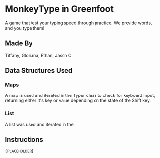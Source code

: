 # MonkeyType in Greenfoot
A game that test your typing speed through practice. We provide words, and you type them!
## Made By 
Tiffany, Gloriana, Ethan, Jason C
## Data Structures Used
### Maps
A map is used and iterated in the Typer class to check for keyboard input, returning either it's key or value depending on the state of the Shift key. 

### List
A list was used and iterated in the 

## Instructions
`[PLACEHOLDER]`
